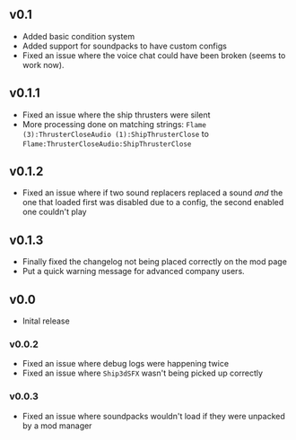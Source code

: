 ## v0.1
- Added basic condition system
- Added support for soundpacks to have custom configs
- Fixed an issue where the voice chat could have been broken (seems to work now).

## v0.1.1
- Fixed an issue where the ship thrusters were silent
- More processing done on matching strings: `Flame (3):ThrusterCloseAudio (1):ShipThrusterClose` to `Flame:ThrusterCloseAudio:ShipThrusterClose`

## v0.1.2
- Fixed an issue where if two sound replacers replaced a sound *and* the one that loaded first was disabled due to a config, the second enabled one couldn't play

## v0.1.3
- Finally fixed the changelog not being placed correctly on the mod page
- Put a quick warning message for advanced company users.

## v0.0
- Inital release

### v0.0.2
- Fixed an issue where debug logs were happening twice
- Fixed an issue where `Ship3dSFX` wasn't being picked up correctly

### v0.0.3
- Fixed an issue where soundpacks wouldn't load if they were unpacked by a mod manager